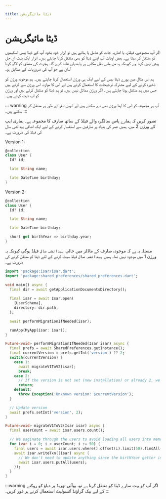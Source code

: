 ```yaml
---

title: ڈیٹا مائیگریشن
---
```


# ڈیٹا مائیگریشن

اگر آپ مجموعے، فیلڈز، یا اشاریہ جات کو شامل یا ہٹاتے ہیں تو ایزار خود بخود آپ کے ڈیٹا بیس اسکیموں کو منتقل کر دیتا ہے۔ بعض اوقات آپ اپنے ڈیٹا کو بھی منتقل کرنا چاہتے ہیں۔ ایزار ایک بلٹ ان حل پیش نہیں کرتا ہے کیونکہ یہ من مانی نقل مکانی پر پابندیاں عائد کرے گا۔ ہجرت کی منطق کو لاگو کرنا آسان ہے جو آپ کی ضروریات کے مطابق ہو۔

ہم اس مثال میں پورے ڈیٹا بیس کے لیے ایک ہی ورژن استعمال کرنا چاہتے ہیں۔ ہم موجودہ ورژن کو ذخیرہ کرنے کے لیے مشترکہ ترجیحات کا استعمال کرتے ہیں اور اس کا موازنہ اس ورژن سے کرتے ہیں جس میں ہم منتقل ہونا چاہتے ہیں۔ اگر ورژن مماثل نہیں ہیں، تو ہم ڈیٹا کو منتقل کرتے ہیں اور ورژن کو اپ ڈیٹ کرتے ہیں۔


::: warning
آپ ہر مجموعہ کو اس کا اپنا ورژن بھی دے سکتے ہیں اور انہیں انفرادی طور پر منتقل کر سکتے ہیں۔
:::

تصور کریں کہ ہمارے پاس سالگرہ والے فیلڈ کے ساتھ صارف کا مجموعہ ہے۔ ہماری ایپ کے ورژن 2 میں، ہمیں عمر کی بنیاد پر صارفین سے استفسار کرنے کے لیے ایک اضافی پیدائشی سال کی فیلڈ کی ضرورت ہے۔

Version 1:
```dart
@collection
class User {
  Id? id;

  late String name;

  late DateTime birthday;
}
```

Version 2:
```dart
@collection
class User {
  Id? id;

  late String name;

  late DateTime birthday;

  short get birthYear => birthday.year;
}
```

مسئلہ یہ ہے کہ موجودہ صارف کے ماڈلز میں خالی `پیدائشی سال` فیلڈ ہوگی کیونکہ یہ ورژن 1 میں موجود نہیں تھا۔ ہمیں `پیدائشی سال` فیلڈ سیٹ کرنے کے لئے ڈیٹا کو منتقل کرنے کی ضرورت ہے۔

```dart
import 'package:isar/isar.dart';
import 'package:shared_preferences/shared_preferences.dart';

void main() async {
  final dir = await getApplicationDocumentsDirectory();
  
  final isar = await Isar.open(
    [UserSchema],
    directory: dir.path,
  );

  await performMigrationIfNeeded(isar);

  runApp(MyApp(isar: isar));
}

Future<void> performMigrationIfNeeded(Isar isar) async {
  final prefs = await SharedPreferences.getInstance();
  final currentVersion = prefs.getInt('version') ?? 2;
  switch(currentVersion) {
    case 1:
      await migrateV1ToV2(isar);
      break;
    case 2:
      // If the version is not set (new installation) or already 2, we do not need to migrate
      return;
    default:
      throw Exception('Unknown version: $currentVersion');
  }

  // Update version
  await prefs.setInt('version', 2);
}

Future<void> migrateV1ToV2(Isar isar) async {
  final userCount = await isar.users.count();

  // We paginate through the users to avoid loading all users into memory at once
  for (var i = 0; i < userCount; i += 50) {
    final users = await isar.users.where().offset(i).limit(50).findAll();
    await isar.writeTxn((isar) async {
      // We don't need to update anything since the birthYear getter is used
      await isar.users.putAll(users);
    });
  }
}
```

:::warning
اگر آپ کو بہت سارے ڈیٹا کو منتقل کرنا ہے تو، یوآئی تھریڈ پر دباؤ کو روکنے کے لیے بیک گراؤنڈ آئسولیٹ استعمال کرنے پر غور کریں۔
:::
